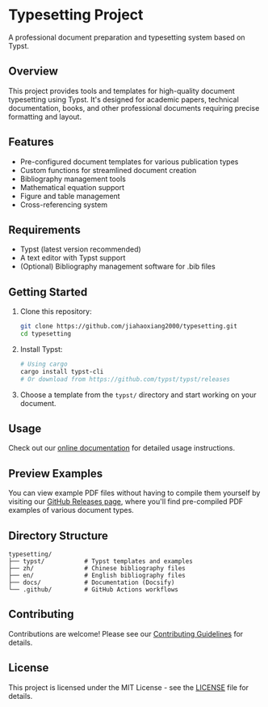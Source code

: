 # Typesetting Project

A professional document preparation and typesetting system based on Typst.

## Overview

This project provides tools and templates for high-quality document typesetting using Typst. It's designed for academic papers, technical documentation, books, and other professional documents requiring precise formatting and layout.

## Features

- Pre-configured document templates for various publication types
- Custom functions for streamlined document creation
- Bibliography management tools
- Mathematical equation support
- Figure and table management
- Cross-referencing system

## Requirements

- Typst (latest version recommended)
- A text editor with Typst support
- (Optional) Bibliography management software for .bib files

## Getting Started

1. Clone this repository:

   ```bash
   git clone https://github.com/jiahaoxiang2000/typesetting.git
   cd typesetting
   ```

2. Install Typst:

   ```bash
   # Using cargo
   cargo install typst-cli
   # Or download from https://github.com/typst/typst/releases
   ```

3. Choose a template from the `typst/` directory and start working on your document.

## Usage

Check out our [online documentation](https://jiahaoxiang2000.github.io/typesetting/) for detailed usage instructions.

## Preview Examples

You can view example PDF files without having to compile them yourself by visiting our [GitHub Releases page](https://github.com/jiahaoxiang2000/typesetting/releases), where you'll find pre-compiled PDF examples of various document types.

## Directory Structure

```
typesetting/
├── typst/           # Typst templates and examples
├── zh/              # Chinese bibliography files
├── en/              # English bibliography files
├── docs/            # Documentation (Docsify)
└── .github/         # GitHub Actions workflows
```

## Contributing

Contributions are welcome! Please see our [Contributing Guidelines](CONTRIBUTING.md) for details.

## License

This project is licensed under the MIT License - see the [LICENSE](LICENSE) file for details.
